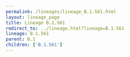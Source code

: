 ```yaml
---
permalink: /lineages/lineage_B.1.561.html
layout: lineage_page
title: Lineage B.1.561
redirect_to: ../lineage.html?lineage=B.1.561
lineage: B.1.561
parent: B.1
children: ['B.1.561']
---
```

